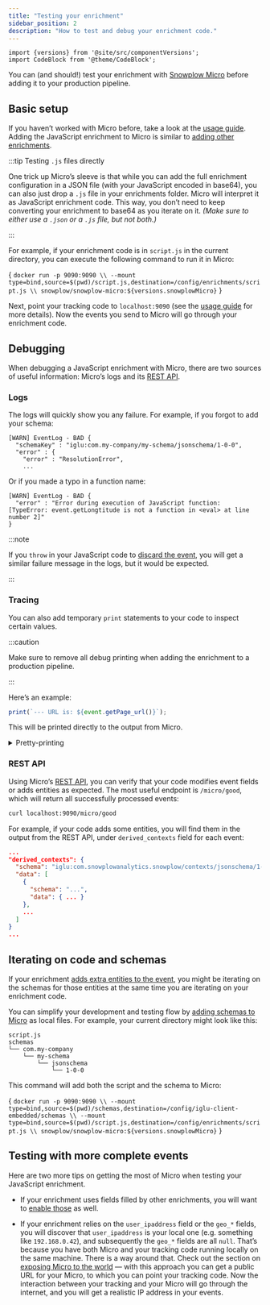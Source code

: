 ```yaml
---
title: "Testing your enrichment"
sidebar_position: 2
description: "How to test and debug your enrichment code."
---
```


```mdx-code-block
import {versions} from '@site/src/componentVersions';
import CodeBlock from '@theme/CodeBlock';
```

You can (and should!) test your enrichment with [Snowplow Micro](/docs/getting-started-with-micro/what-is-micro/index.md) before adding it to your production pipeline.

## Basic setup

If you haven’t worked with Micro before, take a look at the [usage guide](/docs/getting-started-with-micro/basic-usage/index.md). Adding the JavaScript enrichment to Micro is similar to [adding other enrichments](/docs/getting-started-with-micro/configuring-enrichments/index.md).

:::tip Testing `.js` files directly

One trick up Micro’s sleeve is that while you can add the full enrichment configuration in a JSON file (with your JavaScript encoded in base64), you can also just drop a `.js` file in your enrichments folder. Micro will interpret it as JavaScript enrichment code. This way, you don’t need to keep converting your enrichment to base64 as you iterate on it. _(Make sure to either use a `.json` or a `.js` file, but not both.)_

:::

For example, if your enrichment code is in `script.js` in the current directory, you can execute the following command to run it in Micro:

<CodeBlock language="bash">{
`docker run -p 9090:9090 \\
  --mount type=bind,source=$(pwd)/script.js,destination=/config/enrichments/script.js \\
  snowplow/snowplow-micro:${versions.snowplowMicro}`
}</CodeBlock>

Next, point your tracking code to `localhost:9090` (see the [usage guide](/docs/getting-started-with-micro/basic-usage/index.md#sending-events-to-micro) for more details). Now the events you send to Micro will go through your enrichment code.

## Debugging

When debugging a JavaScript enrichment with Micro, there are two sources of useful information: Micro’s logs and its [REST API](/docs/pipeline-components-and-applications/snowplow-micro/api/index.md).

### Logs

The logs will quickly show you any failure. For example, if you forgot to add your schema:

```
[WARN] EventLog - BAD {
  "schemaKey" : "iglu:com.my-company/my-schema/jsonschema/1-0-0",
  "error" : {
    "error" : "ResolutionError",
    ...
```

Or if you made a typo in a function name:

```
[WARN] EventLog - BAD {
  "error" : "Error during execution of JavaScript function: [TypeError: event.getLongtitude is not a function in <eval> at line number 2]"
}
```

:::note

If you `throw` in your JavaScript code to [discard the event](/docs/enriching-your-data/available-enrichments/custom-javascript-enrichment/writing/index.md#discarding-the-event), you will get a similar failure message in the logs, but it would be expected.

:::

### Tracing

You can also add temporary `print` statements to your code to inspect certain values.

:::caution

Make sure to remove all debug printing when adding the enrichment to a production pipeline.

:::

Here’s an example:

```js
print(`--- URL is: ${event.getPage_url()}`);
```

This will be printed directly to the output from Micro.

<details>
<summary>Pretty-printing</summary>

Note that `console.log` and `console.dir` familiar to JavaScript developers _will not_ work in this context. If you want to pretty-print an object or array, the best approach is to use `JSON.stringify`:

```js
const myEvent = JSON.parse(event.getUnstruct_event());
print(JSON.stringify(myEvent.data, null, 2));
```

</details>

### REST API

Using Micro’s [REST API](/docs/pipeline-components-and-applications/snowplow-micro/api/index.md), you can verify that your code modifies event fields or adds entities as expected. The most useful endpoint is `/micro/good`, which will return all successfully processed events:

```bash
curl localhost:9090/micro/good
```

For example, if your code adds some entities, you will find them in the output from the REST API, under `derived_contexts` field for each event:

```json
...
"derived_contexts": {
  "schema": "iglu:com.snowplowanalytics.snowplow/contexts/jsonschema/1-0-0",
  "data": [
    {
      "schema": "...",
      "data": { ... }
    },
    ...
  ]
}
...
```

## Iterating on code and schemas

If your enrichment [adds extra entities to the event](/docs/enriching-your-data/available-enrichments/custom-javascript-enrichment/writing/index.md#adding-extra-entities-to-the-event), you might be iterating on the schemas for those entities at the same time you are iterating on your enrichment code.

You can simplify your development and testing flow by [adding schemas to Micro](/docs/getting-started-with-micro/adding-schemas/index.md#adding-schemas-directly-to-micro) as local files. For example, your current directory might look like this:

```
script.js
schemas
└── com.my-company
    └── my-schema
        └── jsonschema
            └── 1-0-0
```

This command will add both the script and the schema to Micro:

<CodeBlock language="bash">{
`docker run -p 9090:9090 \\
  --mount type=bind,source=$(pwd)/schemas,destination=/config/iglu-client-embedded/schemas \\
  --mount type=bind,source=$(pwd)/script.js,destination=/config/enrichments/script.js \\
  snowplow/snowplow-micro:${versions.snowplowMicro}`
}</CodeBlock>

## Testing with more complete events

Here are two more tips on getting the most of Micro when testing your JavaScript enrichment.

* If your enrichment uses fields filled by other enrichments, you will want to [enable those](/docs/getting-started-with-micro/configuring-enrichments/index.md) as well.

* If your enrichment relies on the `user_ipaddress` field or the `geo_*` fields, you will discover that `user_ipaddress` is your local one (e.g. something like `192.168.0.42`), and subsequently the `geo_*` fields are all `null`. That’s because you have both Micro and your tracking code running locally on the same machine. There is a way around that. Check out the section on [exposing Micro to the world](/docs/getting-started-with-micro/advanced-usage/index.md#exposing-micro-to-the-outside-world) — with this approach you can get a public URL for your Micro, to which you can point your tracking code. Now the interaction between your tracking and your Micro will go through the internet, and you will get a realistic IP address in your events.
